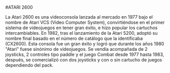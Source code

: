 #ATARI 2600

La Atari 2600 es una videoconsola lanzada al mercado en 1977 bajo el nombre de Atari VCS (Video Computer System),
convirtiéndose en el primer sistema de videojuegos en tener gran éxito, e hizo popular los cartuchos intercambiables.
En 1982, tras el lanzamiento de la Atari 5200, adoptó su nombre final basado en el número de catálogo que la identificaba (CX2600).
Esta consola fue un gran éxito y logró que durante los años 1980 "Atari" fuese sinónimo de videojuegos.
Se vendía acompañada de 2 joysticks, 2 controles tipo paddle y el juego Combat desde 1977 hasta 1983,
después, se comercializó con dos joysticks y con o sin cartucho de juegos dependiendo del pack.